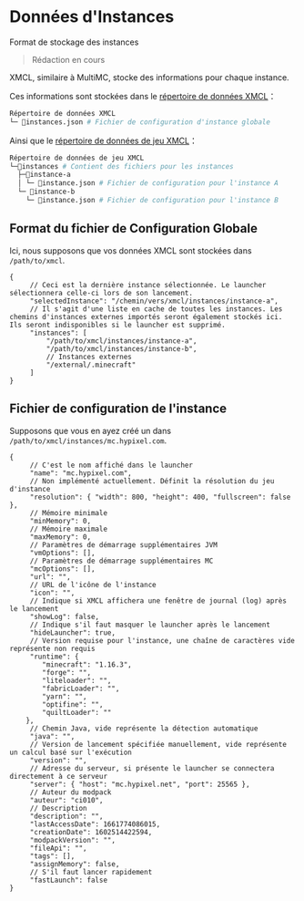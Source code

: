 # Données d\'Instances

Format de stockage des instances

> Rédaction en cours

XMCL, similaire à MultiMC, stocke des informations pour chaque instance.

Ces informations sont stockées dans le [répertoire de données XMCL](/fr/guide/manage#xmcl-cache-and-database)：

<!-- ```bash
.
├─ instances
│  ├─ .vitepress
│  │  └─ config.js
│  ├─ api-examples.md
│  ├─ markdown-examples.md
│  └─ index.md
└─ package.json
``` -->

```sh
Répertoire de données XMCL
└─ 📜instances.json # Fichier de configuration d'instance globale
```

Ainsi que le [répertoire de données de jeu XMCL](/fr/guide/manage#minecraft-related-data)：

```sh
Répertoire de données de jeu XMCL
└─📂instances # Contient des fichiers pour les instances
  ├─📂instance-a
  │ └─ 📜instance.json # Fichier de configuration pour l'instance A
  └─ 📂instance-b
    └─ 📜instance.json # Fichier de configuration pour l'instance B
```

## Format du fichier de Configuration Globale

Ici, nous supposons que vos données XMCL sont stockées dans `/path/to/xmcl`.

```json5
{
     // Ceci est la dernière instance sélectionnée. Le launcher sélectionnera celle-ci lors de son lancement.
     "selectedInstance": "/chemin/vers/xmcl/instances/instance-a",
     // Il s'agit d'une liste en cache de toutes les instances. Les chemins d'instances externes importés seront également stockés ici. Ils seront indisponibles si le launcher est supprimé.
     "instances": [
         "/path/to/xmcl/instances/instance-a",
         "/path/to/xmcl/instances/instance-b",
         // Instances externes
         "/external/.minecraft"
     ]
}
```

## Fichier de configuration de l'instance

Supposons que vous en ayez créé un dans `/path/to/xmcl/instances/mc.hypixel.com`.

```json5
{
     // C'est le nom affiché dans le launcher
     "name": "mc.hypixel.com",
     // Non implémenté actuellement. Définit la résolution du jeu d'instance
     "resolution": { "width": 800, "height": 400, "fullscreen": false },
     // Mémoire minimale
     "minMemory": 0,
     // Mémoire maximale
     "maxMemory": 0,
     // Paramètres de démarrage supplémentaires JVM
     "vmOptions": [],
     // Paramètres de démarrage supplémentaires MC
     "mcOptions": [],
     "url": "",
     // URL de l'icône de l'instance
     "icon": "",
     // Indique si XMCL affichera une fenêtre de journal (log) après le lancement
     "showLog": false,
     // Indique s'il faut masquer le launcher après le lancement
     "hideLauncher": true,
     // Version requise pour l'instance, une chaîne de caractères vide représente non requis
     "runtime": {
        "minecraft": "1.16.3",
        "forge": "",
        "liteloader": "",
        "fabricLoader": "",
        "yarn": "",
        "optifine": "",
        "quiltLoader": ""
    },
     // Chemin Java, vide représente la détection automatique
     "java": "",
     // Version de lancement spécifiée manuellement, vide représente un calcul basé sur l'exécution
     "version": "",
     // Adresse du serveur, si présente le launcher se connectera directement à ce serveur
     "server": { "host": "mc.hypixel.net", "port": 25565 },
     // Auteur du modpack
     "auteur": "ci010",
     // Description
     "description": "",
     "lastAccessDate": 1661774086015,
     "creationDate": 1602514422594,
     "modpackVersion": "",
     "fileApi": "",
     "tags": [],
     "assignMemory": false,
     // S'il faut lancer rapidement
     "fastLaunch": false
}

```